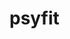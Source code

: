 # psyfit
<script src="https://cdn.jsdelivr.net/npm/live2d-widget@3.1.4/lib/L2Dwidget.min.js"></script>
<script>
    L2Dwidget.init({
        "model": {
            "jsonPath": "https://cdn.jsdelivr.net/gh/Eikanya/Live2d-model/Live2D/Senko_Norm/senko.model.json",
            "scale": 1
        },
        "display": {
            "position": "left",
            "width": 120,
            "height": 240,
            "hOffset": 20,
            "vOffset": 0
        },
        "mobile": {
            "show": true,
            "scale": 0.5
        },
        "react": {
            "opacityDefault": 0.7,
            "opacityOnHover": 0.2
        }
    });
</script>

